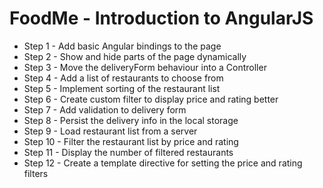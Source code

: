 # FoodMe - Introduction to AngularJS

* Step 1 - Add basic Angular bindings to the page
* Step 2 - Show and hide parts of the page dynamically
* Step 3 - Move the deliveryForm behaviour into a Controller
* Step 4 - Add a list of restaurants to choose from
* Step 5 - Implement sorting of the restaurant list
* Step 6 - Create custom filter to display price and rating better
* Step 7 - Add validation to delivery form
* Step 8 - Persist the delivery info in the local storage
* Step 9 - Load restaurant list from a server
* Step 10 - Filter the restaurant list by price and rating
* Step 11 - Display the number of filtered restaurants
* Step 12 - Create a template directive for setting the price and rating filters
